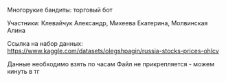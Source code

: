 Многорукие бандиты: торговый бот


Участники: Клевайчук Александр, Михеева Екатерина, Молвинская Алина


Ссылка на набор данных: https://www.kaggle.com/datasets/olegshpagin/russia-stocks-prices-ohlcv

Данные необходимо взять по часам
Файл не прикрепляется - можем кинуть в тг

